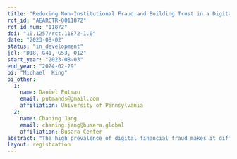```yaml
---
title: "Reducing Non-Institutional Fraud and Building Trust in a Digital Market Platform: Evidence from a Field Experiment in Nigeria"
rct_id: "AEARCTR-0011872"
rct_id_num: "11872"
doi: "10.1257/rct.11872-1.0"
date: "2023-08-02"
status: "in_development"
jel: "D18, G41, G53, O12"
start_year: "2023-08-03"
end_year: "2024-02-29"
pi: "Michael  King"
pi_other:
  1:
    name: Daniel Putman
    email: putmands@gmail.com
    affiliation: University of Pennsylvania
  2:
    name: Chaning Jang
    email: chaning.jang@busara.global
    affiliation: Busara Center
abstract: "The high prevalence of digital financial fraud makes it difficult for businesses to distinguish between real communications from digital service providers and fraudulent communication. This could lead to a lack of trust in, and usage of digital financial services. Through a field experiment and a combination of administrative data and self-reported responses, we test two strategies for preventing non-institutional fraud: an anti-fraud campaign and a technical intervention – a unique communications code – which verifies the provenance of messages sent from a digital platform. First, we assess whether these anti-fraud interventions reduce susceptibility to fraudulent communications, and confidence in one’s ability to avoid fraud. Second, we test how these interventions affect trust in, and usage of financial services. We analyze how these impacts differ within key subgroups, including by demographic characteristics, socio-economic status, and risk preferences. Findings from this study will help improve consumer protection and support digital security in the financial and non-financial service sectors.   "
layout: registration
---
```


